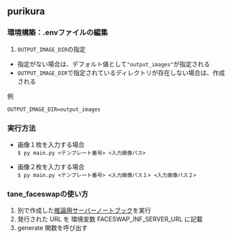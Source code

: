 ## purikura

### 環境構築：.envファイルの編集
1. `OUTPUT_IMAGE_DIR`の指定
* 指定がない場合は、デフォルト値として`"output_images"`が指定される
* `OUTPUT_IMAGE_DIR`で指定されているディレクトリが存在しない場合は、作成される

例
```.env
OUTPUT_IMAGE_DIR=output_images
```

### 実行方法
* 画像１枚を入力する場合  
`$ py main.py <テンプレート番号> <入力画像パス>`

* 画像２枚を入力する場合  
`$ py main.py <テンプレート番号> <入力画像パス１> <入力画像パス２>`

### tane_faceswapの使い方

1. 別で作成した[推論用サーバーノートブック](https://colab.research.google.com/drive/1DWNkqhWsqCuLOrphlcC0FhH6ttsFLoHu?usp=sharing)を実行
2. 発行された URL を 環境変数 FACESWAP_INF_SERVER_URL に記載
3. generate 関数を呼び出す
